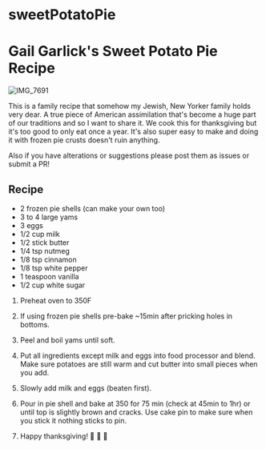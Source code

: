 # sweetPotatoPie


# Gail Garlick's Sweet Potato Pie Recipe

![IMG_7691](https://github.com/user-attachments/assets/fb8459ea-b1d1-4801-94a1-53b35e47374b)

This is a family recipe that somehow my Jewish, New Yorker family holds very dear. A true piece of American assimilation that's become a huge part of our traditions and so I want to share it. We cook this for thanksgiving but it's too good to only eat once a year. It's also super easy to make and doing it with frozen pie crusts doesn't ruin anything. 

Also if you have alterations or suggestions please post them as issues or submit a PR!

## Recipe 

- 2 frozen pie shells (can make your own too)
- 3 to 4 large yams
- 3 eggs
- 1/2 cup milk
- 1/2 stick butter
- 1/4 tsp nutmeg
- 1/8 tsp cinnamon
- 1/8 tsp white pepper
- 1 teaspoon vanilla
- 1/2 cup white sugar

1. Preheat oven to 350F

2. If using frozen pie shells pre-bake ~15min after pricking holes in bottoms.

3. Peel and boil yams until soft. 

4. Put all ingredients except milk and eggs into food processor and blend. Make sure potatoes are still warm and cut butter into small pieces when you add. 

5. Slowly add milk and eggs (beaten first). 

6. Pour in pie shell and bake at 350 for 75 min (check at 45min to 1hr)  or until top is slightly brown and cracks. Use cake pin to make sure when you stick it nothing sticks to pin.

7. Happy thanksgiving! 🦃 🦃 🦃

